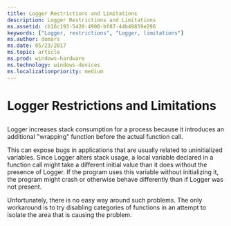```yaml
---
title: Logger Restrictions and Limitations
description: Logger Restrictions and Limitations
ms.assetid: cb16c193-5420-4900-bf07-44b49859e296
keywords: ["Logger, restrictions", "Logger, limitations"]
ms.author: domars
ms.date: 05/23/2017
ms.topic: article
ms.prod: windows-hardware
ms.technology: windows-devices
ms.localizationpriority: medium
---
```


# Logger Restrictions and Limitations


## <span id="ddk_logger_restrictions_and_limitations_dtoolq"></span><span id="DDK_LOGGER_RESTRICTIONS_AND_LIMITATIONS_DTOOLQ"></span>


Logger increases stack consumption for a process because it introduces an additional "wrapping" function before the actual function call.

This can expose bugs in applications that are usually related to uninitialized variables. Since Logger alters stack usage, a local variable declared in a function call might take a different initial value than it does without the presence of Logger. If the program uses this variable without initializing it, the program might crash or otherwise behave differently than if Logger was not present.

Unfortunately, there is no easy way around such problems. The only workaround is to try disabling categories of functions in an attempt to isolate the area that is causing the problem.

 

 





